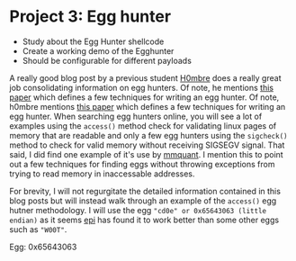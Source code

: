 # Project 3: Egg hunter

- Study about the Egg Hunter shellcode
- Create a working demo of the Egghunter
- Should be configurable for different payloads






A really good blog post by a previous student [H0mbre](https://h0mbre.github.io/SLAE_Egg_Hunter/) does a really great job consolidating information on egg hunters. Of note, he mentions [this paper](http://www.hick.org/code/skape/papers/egghunt-shellcode.pdf) which defines a few techniques for writing an egg hunter. Of note, h0mbre mentions [this paper](http://www.hick.org/code/skape/papers/egghunt-shellcode.pdf) which defines a few techniques for writing an egg hunter. When searching egg hunters online, you will see a lot of examples using the `access()` method check for validating linux pages of memory that are readable and only a few egg hunters using the `sigcheck()` method to check for valid memory without receiving SIGSEGV signal. That said, I did find one example of it's use by [mmquant](https://mmquant.net/egg-hunters-on-linux/#egghunter_example_sigaction). I mention this to point out a few techniques for finding eggs without throwing exceptions from trying to read memory in inaccessable addresses.


 For brevity, I will not regurgitate the detailed information contained in this blog posts but will instead walk through an example of the `access()` egg hutner methodology. I will use the egg `"cd0e" or 0x65643063 (little endian)` as it seems [epi](https://epi052.gitlab.io/notes-to-self/blog/2020-05-18-osce-exam-practice-part-three/#mona-py-egg) has found it to work better than some other eggs such as `"W00T"`. 




Egg: 0x65643063




